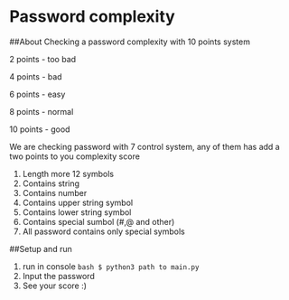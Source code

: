 # Password complexity

##About
Checking a password complexity with 10 points system

2 points - too bad

4 points - bad

6 points - easy

8 points - normal

10 points - good

We are checking password with 7 control system, any of them has add a two points to you complexity score
1. Length more 12 symbols
2. Contains string
3. Contains number
4. Contains upper string symbol
5. Contains lower string symbol
6. Contains special sumbol (#,@ and other)
7. All password contains only special symbols

##Setup and run

1. run in console ```bash $ python3 path to main.py```
2. Input the password
3. See your score :)



